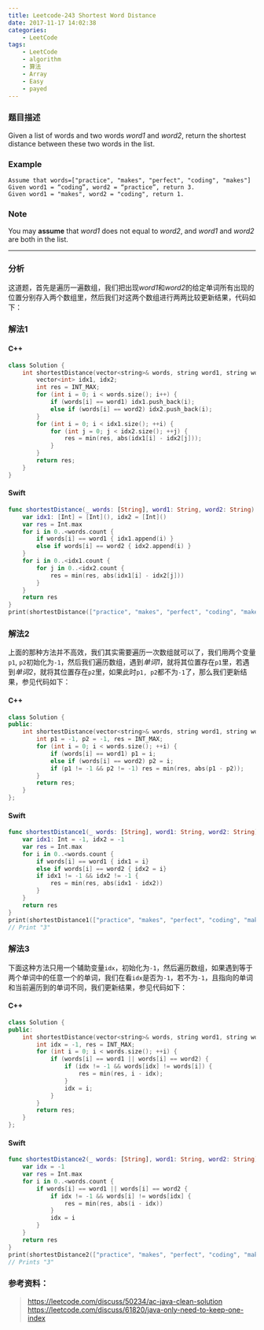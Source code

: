 ```yaml
---
title: Leetcode-243 Shortest Word Distance
date: 2017-11-17 14:02:38
categories:
    - LeetCode
tags:
    - LeetCode
    - algorithm
    - 算法
    - Array
    - Easy
    - payed
---
```


### 题目描述
Given a list of words and two words *word1* and *word2*, return the shortest distance between these two words in the list.

### Example

```
Assume that words=["practice", "makes", "perfect", "coding", "makes"]
Given word1 = “coding”, word2 = “practice”, return 3.
Given word1 = "makes", word2 = "coding", return 1.
```
### Note
You may **assume** that *word1* does not equal to *word2*, and *word1* and *word2* are both in the list.

- - - 
### 分析
这道题，首先是遍历一遍数组，我们把出现*word1*和*word2*的给定单词所有出现的位置分别存入两个数组里，然后我们对这两个数组进行两两比较更新结果，代码如下：
### 解法1
#### C++

```c++
class Solution {
    int shortestDistance(vector<string>& words, string word1, string word2) {
        vector<int> idx1, idx2;
        int res = INT_MAX;
        for (int i = 0; i < words.size(); i++) {
            if (words[i] == word1) idx1.push_back(i);
            else if (words[i] == word2) idx2.push_back(i);
        }
        for (int i = 0; i < idx1.size(); ++i) {
            for (int j = 0; j < idx2.size(); ++j) {
                res = min(res, abs(idx1[i] - idx2[j]));
            }
        }
        return res;
    }
}
```
#### Swift

```swift
func shortestDistance(_ words: [String], word1: String, word2: String) -> Int {
    var idx1: [Int] = [Int](), idx2 = [Int]()
    var res = Int.max
    for i in 0..<words.count {
        if words[i] == word1 { idx1.append(i) }
        else if words[i] == word2 { idx2.append(i) }
    }
    for i in 0..<idx1.count {
        for j in 0..<idx2.count {
            res = min(res, abs(idx1[i] - idx2[j]))
        }
    }
    return res
}
print(shortestDistance(["practice", "makes", "perfect", "coding", "makes"], word1: "makes", word2: "coding"))
```
### 解法2
上面的那种方法并不高效，我们其实需要遍历一次数组就可以了，我们用两个变量`p1`, `p2`初始化为`-1`，然后我们遍历数组，遇到*单词1*，就将其位置存在`p1`里，若遇到*单词2*，就将其位置存在`p2`里，如果此时`p1, p2`都不为`-1`了，那么我们更新结果，参见代码如下：
#### C++

```c++
class Solution {
public:
    int shortestDistance(vector<string>& words, string word1, string word2) {
        int p1 = -1, p2 = -1, res = INT_MAX;
        for (int i = 0; i < words.size(); ++i) {
            if (words[i] == word1) p1 = i;
            else if (words[i] == word2) p2 = i;
            if (p1 != -1 && p2 != -1) res = min(res, abs(p1 - p2));
        }
        return res;
    }
};
```
#### Swift

```swift
func shortestDistance1(_ words: [String], word1: String, word2: String) -> Int {
    var idx1: Int = -1, idx2 = -1
    var res = Int.max
    for i in 0..<words.count {
        if words[i] == word1 { idx1 = i}
        else if words[i] == word2 { idx2 = i}
        if idx1 != -1 && idx2 != -1 {
            res = min(res, abs(idx1 - idx2))
        }
    }
    return res
}
print(shortestDistance1(["practice", "makes", "perfect", "coding", "makes"], word1: "coding", word2: "practice"))
// Print "3"
```
### 解法3
下面这种方法只用一个辅助变量`idx`，初始化为`-1`，然后遍历数组，如果遇到等于两个单词中的任意一个的单词，我们在看`idx`是否为`-1`，若不为`-1`，且指向的单词和当前遍历到的单词不同，我们更新结果，参见代码如下：
#### C++

```c++
class Solution {
public:
    int shortestDistance(vector<string>& words, string word1, string word2) {
        int idx = -1, res = INT_MAX;
        for (int i = 0; i < words.size(); ++i) {
            if (words[i] == word1 || words[i] == word2) {
                if (idx != -1 && words[idx] != words[i]) {
                    res = min(res, i - idx);
                }
                idx = i;
            }
        }
        return res;
    }
};
```
#### Swift

```swift
func shortestDistance2(_ words: [String], word1: String, word2: String) -> Int {
    var idx = -1
    var res = Int.max
    for i in 0..<words.count {
        if words[i] == word1 || words[i] == word2 {
            if idx != -1 && words[i] != words[idx] {
                res = min(res, abs(i - idx))
            }
            idx = i
        }
    }
    return res
}
print(shortestDistance2(["practice", "makes", "perfect", "coding", "makes"], word1: "coding", word2: "practice"))
// Prints "3"
```
### 参考资料：

> https://leetcode.com/discuss/50234/ac-java-clean-solution
https://leetcode.com/discuss/61820/java-only-need-to-keep-one-index

